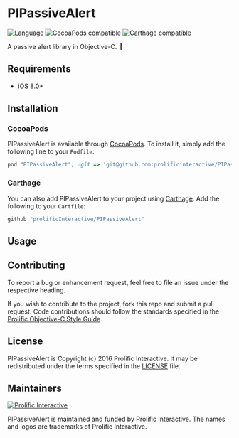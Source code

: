 # PIPassiveAlert

[![Language](https://img.shields.io/badge/language-Objective--C-blue.svg)]()
[![CocoaPods compatible](https://img.shields.io/badge/CocoaPods-compatible-brightgreen.svg)](https://github.com/CocoaPods/CocoaPods)
[![Carthage compatible](https://img.shields.io/badge/Carthage-compatible-4BC51D.svg)](https://github.com/Carthage/Carthage)

A passive alert library in Objective-C. :rotating_light:

## Requirements

* iOS 8.0+

## Installation

### CocoaPods
PIPassiveAlert is available through [CocoaPods](http://cocoapods.org). To install
it, simply add the following line to your `Podfile`:

```ruby
pod "PIPassiveAlert", :git => 'git@github.com:prolificinteractive/PIPassiveAlert.git', :tag => '0.0.4'
```

### Carthage
You can also add PIPassiveAlert to your project using [Carthage](https://github.com/Carthage/Carthage). Add the following to your `Cartfile`:

```ruby
github "prolificInteractive/PIPassiveAlert"
```

## Usage

## Contributing

To report a bug or enhancement request, feel free to file an issue under the respective heading.

If you wish to contribute to the project, fork this repo and submit a pull request. Code contributions should follow the standards specified in the [Prolific Objective-C Style Guide](https://github.com/prolificinteractive/objective-c-style-guide).

## License

PIPassiveAlert is Copyright (c) 2016 Prolific Interactive. It may be redistributed under the terms specified in the [LICENSE] file.

[LICENSE]: /LICENSE

## Maintainers

[![Prolific Interactive](https://s3.amazonaws.com/prolificsitestaging/logos/Prolific_Logo_Full_Color.png)](http://prolificinteractive.com)

PIPassiveAlert is maintained and funded by Prolific Interactive. The names and logos are trademarks of Prolific Interactive.
